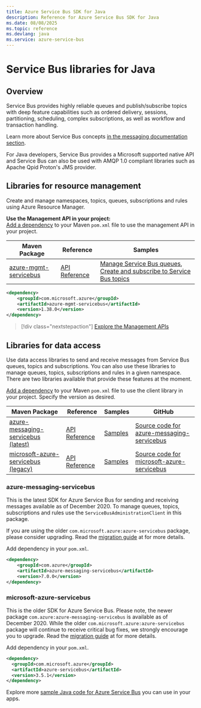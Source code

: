 ```yaml
---
title: Azure Service Bus SDK for Java
description: Reference for Azure Service Bus SDK for Java
ms.date: 08/08/2025
ms.topic: reference
ms.devlang: java
ms.service: azure-service-bus
---
```

# Service Bus libraries for Java

## Overview

Service Bus provides highly reliable queues and publish/subscribe topics with deep feature capabilities such as 
ordered delivery, sessions, partitioning, scheduling, complex subscriptions, as well as workflow and transaction handling.

Learn more about Service Bus concepts [in the messaging documentation section](https://docs.microsoft.com/azure/service-bus-messaging/). 

For Java developers, Service Bus provides a Microsoft supported native API and Service Bus can also be used with
AMQP 1.0 compliant libraries such as Apache Qpid Proton's JMS provider.

## Libraries for resource management

Create and manage namespaces, topics, queues, subscriptions and rules using Azure Resource Manager.

**Use the Management API in your project:**
\
[Add a dependency](https://maven.apache.org/guides/getting-started/index.html#How_do_I_use_external_dependencies) to your Maven `pom.xml` file to use the management API in your project.  

| Maven Package | Reference | Samples |
|--------------------------------------|---------------------------------------------------------------|---------------------------------------------------------------|
|    [azure-mgmt-servicebus](http://search.maven.org/#search%7Cga%7C1%7Ca%3A%22azure-mgmt-servicebus%22)    |    [API Reference](https://docs.microsoft.com/java/api/com.microsoft.azure.management.servicebus?view=azure-java-stable&preserve-view=true)    |    [Manage Service Bus queues](https://github.com/Azure-Samples/service-bus-java-manage-queue-with-basic-features), [Create and subscribe to Service Bus topics](https://github.com/Azure-Samples/service-bus-java-manage-publish-subscribe-with-basic-features)    | 

```XML
<dependency>
    <groupId>com.microsoft.azure</groupId>
    <artifactId>azure-mgmt-servicebus</artifactId>
    <version>1.38.0</version>
</dependency>
```

> [!div class="nextstepaction"]
> [Explore the Management APIs](/java/api/overview/azure/servicebus/management)

## Libraries for data access

Use data access libraries to send and receive messages from Service Bus queues, topics and subscriptions. You can also use these libraries to manage queues, topics, subscriptions and rules in a given namespace. There are two libraries available that provide these features at the moment.

[Add a dependency](https://maven.apache.org/guides/getting-started/index.html#How_do_I_use_external_dependencies) to your Maven `pom.xml` file to use the client library in your project. Specify the version as desired.

| Maven Package | Reference | Samples | GitHub |
|--------------------------------------|---------------------------------------------------------------|-------------------------------------------------------------------------------|-------|
|    [azure-messaging-servicebus (latest)](http://search.maven.org/#search%7Cga%7C1%7Ca%3A%22azure-messaging-servicebus%22)    |    [API Reference](https://azuresdkdocs.z19.web.core.windows.net/java/azure-messaging-servicebus/latest/index.html)    |    [Samples](https://docs.microsoft.com/samples/azure/azure-sdk-for-java/servicebus-samples/)    | [Source code for azure-messaging-servicebus](https://github.com/Azure/azure-sdk-for-java/tree/main/sdk/servicebus/azure-messaging-servicebus) | 
|    [microsoft-azure-servicebus (legacy)](http://search.maven.org/#search%7Cga%7C1%7Ca%3A%22azure-servicebus%22)    |    [API Reference](https://docs.microsoft.com/java/api/overview/azure/servicebus/client?view=azure-java-stable&preserve-view=true)    |    [Samples](https://github.com/Azure/azure-service-bus/tree/master/samples/Java)    | [Source code for microsoft-azure-servicebus](https://github.com/Azure/azure-sdk-for-java/tree/main/sdk/servicebus/microsoft-azure-servicebus)

### azure-messaging-servicebus

This is the latest SDK for Azure Service Bus for sending and receiving messages available as of December 2020. To manage queues, topics, subscriptions and rules use the `ServiceBusAdministrationClient` in this package. 

If you are using the older `com.microsoft.azure:azure-servicebus` package, please consider upgrading. Read the [migration guide](https://aka.ms/azsdk/java/migrate/sb) at for more details.

Add dependency in your `pom.xml`.

```XML
<dependency>
    <groupId>com.azure</groupId>
    <artifactId>azure-messaging-servicebus</artifactId>
    <version>7.0.0</version>
</dependency>
```

### microsoft-azure-servicebus

This is the older SDK for Azure Service Bus. Please note, the newer package `com.azure:azure-messaging-servicebus` is available as of December 2020. While the older `com.microsoft.azure:azure-servicebus` package will continue to receive critical bug fixes, we strongly encourage you to upgrade. Read the [migration guide](https://aka.ms/azsdk/java/migrate/sb) at for more details.

Add dependency in your `pom.xml`.

```XML
<dependency>
  <groupId>com.microsoft.azure</groupId>
  <artifactId>azure-servicebus</artifactId>
  <version>3.5.1</version>
</dependency>
```

Explore more [sample Java code for Azure Service Bus](https://azure.microsoft.com/resources/samples/?platform=java&term=bus) you can use in your apps.